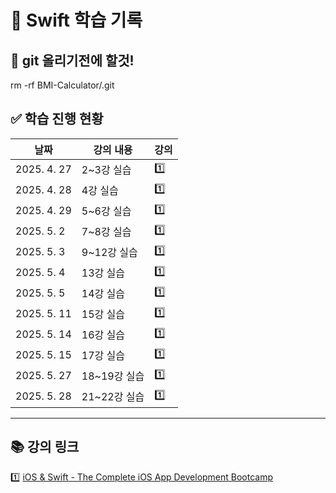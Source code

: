 # 📱 Swift 학습 기록

## 📌 git 올리기전에 할것!
rm -rf BMI-Calculator/.git

## ✅ 학습 진행 현황

| 날짜         | 강의 내용                                       |  강의   |
|-------------|------------------------------------------------|------|
| 2025. 4. 27 | 2~3강 실습                                    |1️⃣|
| 2025. 4. 28 | 4강 실습                                      |1️⃣|
| 2025. 4. 29 | 5~6강 실습                                    |1️⃣|
| 2025. 5. 2  | 7~8강 실습                                    |1️⃣|
| 2025. 5. 3  | 9~12강 실습                                   |1️⃣|
| 2025. 5. 4  | 13강 실습                                     |1️⃣|
| 2025. 5. 5  | 14강 실습                                     |1️⃣|
| 2025. 5. 11  | 15강 실습                                     |1️⃣|
| 2025. 5. 14  | 16강 실습                                     |1️⃣|
| 2025. 5. 15  | 17강 실습                                     |1️⃣|
| 2025. 5. 27  | 18~19강 실습                                     |1️⃣|
| 2025. 5. 28  | 21~22강 실습                                     |1️⃣|
---

## 📚 강의 링크

1️⃣ [iOS & Swift - The Complete iOS App Development Bootcamp](https://www.udemy.com/course/ios-13-app-development-bootcamp/learn/lecture/16253462#questions)

